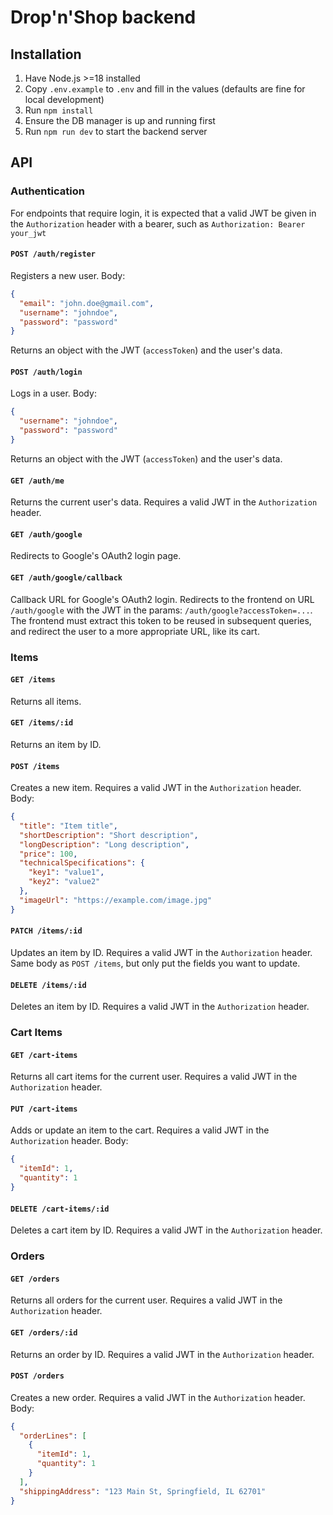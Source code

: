 # Drop'n'Shop backend

## Installation

1. Have Node.js >=18 installed
2. Copy `.env.example` to `.env` and fill in the values (defaults are fine for local development)
3. Run `npm install`
4. Ensure the DB manager is up and running first
5. Run `npm run dev` to start the backend server

## API

### Authentication

For endpoints that require login, it is expected that a valid JWT be given in the `Authorization` header
with a bearer, such as `Authorization: Bearer your_jwt`

#### `POST /auth/register`

Registers a new user.
Body:
```json
{
  "email": "john.doe@gmail.com",
  "username": "johndoe",
  "password": "password"
}
```
Returns an object with the JWT (`accessToken`) and the user's data.

#### `POST /auth/login`

Logs in a user.
Body:
```json
{
  "username": "johndoe",
  "password": "password"
}
```
Returns an object with the JWT (`accessToken`) and the user's data.

#### `GET /auth/me`

Returns the current user's data. Requires a valid JWT in the `Authorization` header.

#### `GET /auth/google`

Redirects to Google's OAuth2 login page.

#### `GET /auth/google/callback`

Callback URL for Google's OAuth2 login. Redirects to the frontend on URL `/auth/google` with
the JWT in the params: `/auth/google?accessToken=...`.
The frontend must extract this token to be reused in subsequent queries, and redirect the user
to a more appropriate URL, like its cart.

### Items

#### `GET /items`

Returns all items.

#### `GET /items/:id`

Returns an item by ID.

#### `POST /items`

Creates a new item. Requires a valid JWT in the `Authorization` header.
Body:
```json
{
  "title": "Item title",
  "shortDescription": "Short description",
  "longDescription": "Long description",
  "price": 100,
  "technicalSpecifications": {
    "key1": "value1",
    "key2": "value2"
  },
  "imageUrl": "https://example.com/image.jpg"
}
```

#### `PATCH /items/:id`

Updates an item by ID. Requires a valid JWT in the `Authorization` header.
Same body as `POST /items`, but only put the fields you want to update.

#### `DELETE /items/:id`

Deletes an item by ID. Requires a valid JWT in the `Authorization` header.

### Cart Items

#### `GET /cart-items`

Returns all cart items for the current user. Requires a valid JWT in the `Authorization` header.

#### `PUT /cart-items`

Adds or update an item to the cart. Requires a valid JWT in the `Authorization` header.
Body:
```json
{
  "itemId": 1,
  "quantity": 1
}
```

#### `DELETE /cart-items/:id`

Deletes a cart item by ID. Requires a valid JWT in the `Authorization` header.

### Orders

#### `GET /orders`

Returns all orders for the current user. Requires a valid JWT in the `Authorization` header.

#### `GET /orders/:id`

Returns an order by ID. Requires a valid JWT in the `Authorization` header.

#### `POST /orders`

Creates a new order. Requires a valid JWT in the `Authorization` header.
Body:
```json
{
  "orderLines": [
    {
      "itemId": 1,
      "quantity": 1
    }
  ],
  "shippingAddress": "123 Main St, Springfield, IL 62701"
}
```
